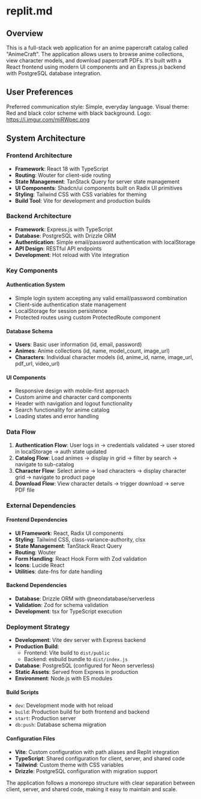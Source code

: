 # replit.md

## Overview

This is a full-stack web application for an anime papercraft catalog called "AnimeCraft". The application allows users to browse anime collections, view character models, and download papercraft PDFs. It's built with a React frontend using modern UI components and an Express.js backend with PostgreSQL database integration.

## User Preferences

Preferred communication style: Simple, everyday language.
Visual theme: Red and black color scheme with black background.
Logo: https://i.imgur.com/miRWpec.png

## System Architecture

### Frontend Architecture
- **Framework**: React 18 with TypeScript
- **Routing**: Wouter for client-side routing
- **State Management**: TanStack Query for server state management
- **UI Components**: Shadcn/ui components built on Radix UI primitives
- **Styling**: Tailwind CSS with CSS variables for theming
- **Build Tool**: Vite for development and production builds

### Backend Architecture
- **Framework**: Express.js with TypeScript
- **Database**: PostgreSQL with Drizzle ORM
- **Authentication**: Simple email/password authentication with localStorage
- **API Design**: RESTful API endpoints
- **Development**: Hot reload with Vite integration

### Key Components

#### Authentication System
- Simple login system accepting any valid email/password combination
- Client-side authentication state management
- LocalStorage for session persistence
- Protected routes using custom ProtectedRoute component

#### Database Schema
- **Users**: Basic user information (id, email, password)
- **Animes**: Anime collections (id, name, model_count, image_url)
- **Characters**: Individual character models (id, anime_id, name, image_url, pdf_url, video_url)

#### UI Components
- Responsive design with mobile-first approach
- Custom anime and character card components
- Header with navigation and logout functionality
- Search functionality for anime catalog
- Loading states and error handling

### Data Flow

1. **Authentication Flow**: User logs in → credentials validated → user stored in localStorage → auth state updated
2. **Catalog Flow**: Load animes → display in grid → filter by search → navigate to sub-catalog
3. **Character Flow**: Select anime → load characters → display character grid → navigate to product page
4. **Download Flow**: View character details → trigger download → serve PDF file

### External Dependencies

#### Frontend Dependencies
- **UI Framework**: React, Radix UI components
- **Styling**: Tailwind CSS, class-variance-authority, clsx
- **State Management**: TanStack React Query
- **Routing**: Wouter
- **Form Handling**: React Hook Form with Zod validation
- **Icons**: Lucide React
- **Utilities**: date-fns for date handling

#### Backend Dependencies
- **Database**: Drizzle ORM with @neondatabase/serverless
- **Validation**: Zod for schema validation
- **Development**: tsx for TypeScript execution

### Deployment Strategy

- **Development**: Vite dev server with Express backend
- **Production Build**: 
  - Frontend: Vite build to `dist/public`
  - Backend: esbuild bundle to `dist/index.js`
- **Database**: PostgreSQL (configured for Neon serverless)
- **Static Assets**: Served from Express in production
- **Environment**: Node.js with ES modules

#### Build Scripts
- `dev`: Development mode with hot reload
- `build`: Production build for both frontend and backend
- `start`: Production server
- `db:push`: Database schema migration

#### Configuration Files
- **Vite**: Custom configuration with path aliases and Replit integration
- **TypeScript**: Shared configuration for client, server, and shared code
- **Tailwind**: Custom theme with CSS variables
- **Drizzle**: PostgreSQL configuration with migration support

The application follows a monorepo structure with clear separation between client, server, and shared code, making it easy to maintain and scale.